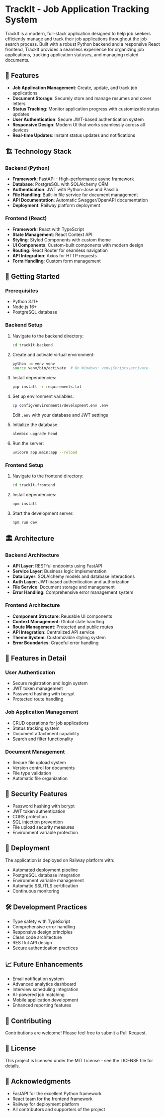 # TrackIt - Job Application Tracking System

TrackIt is a modern, full-stack application designed to help job seekers efficiently manage and track their job applications throughout the job search process. Built with a robust Python backend and a responsive React frontend, TrackIt provides a seamless experience for organizing job applications, tracking application statuses, and managing related documents.

## 🌟 Features

- **Job Application Management**: Create, update, and track job applications
- **Document Storage**: Securely store and manage resumes and cover letters
- **Status Tracking**: Monitor application progress with customizable status updates
- **User Authentication**: Secure JWT-based authentication system
- **Responsive Design**: Modern UI that works seamlessly across all devices
- **Real-time Updates**: Instant status updates and notifications

## 🏗️ Technology Stack

### Backend (Python)

- **Framework**: FastAPI - High-performance async framework
- **Database**: PostgreSQL with SQLAlchemy ORM
- **Authentication**: JWT with Python-Jose and Passlib
- **File Handling**: Built-in file service for document management
- **API Documentation**: Automatic Swagger/OpenAPI documentation
- **Deployment**: Railway platform deployment

### Frontend (React)

- **Framework**: React with TypeScript
- **State Management**: React Context API
- **Styling**: Styled Components with custom theme
- **UI Components**: Custom-built components with modern design
- **Routing**: React Router for seamless navigation
- **API Integration**: Axios for HTTP requests
- **Form Handling**: Custom form management

## 🚀 Getting Started

### Prerequisites

- Python 3.11+
- Node.js 16+
- PostgreSQL database

### Backend Setup

1. Navigate to the backend directory:

   ```bash
   cd trackIt-backend
   ```

2. Create and activate virtual environment:

   ```bash
   python -m venv venv
   source venv/bin/activate  # On Windows: venv\Scripts\activate
   ```

3. Install dependencies:

   ```bash
   pip install -r requirements.txt
   ```

4. Set up environment variables:

   ```bash
   cp config/environments/development.env .env
   ```

   Edit `.env` with your database and JWT settings

5. Initialize the database:

   ```bash
   alembic upgrade head
   ```

6. Run the server:
   ```bash
   uvicorn app.main:app --reload
   ```

### Frontend Setup

1. Navigate to the frontend directory:

   ```bash
   cd trackIt-frontend
   ```

2. Install dependencies:

   ```bash
   npm install
   ```

3. Start the development server:
   ```bash
   npm run dev
   ```

## 🏛️ Architecture

### Backend Architecture

- **API Layer**: RESTful endpoints using FastAPI
- **Service Layer**: Business logic implementation
- **Data Layer**: SQLAlchemy models and database interactions
- **Auth Layer**: JWT-based authentication and authorization
- **File Service**: Document storage and management
- **Error Handling**: Comprehensive error management system

### Frontend Architecture

- **Component Structure**: Reusable UI components
- **Context Management**: Global state handling
- **Route Management**: Protected and public routes
- **API Integration**: Centralized API service
- **Theme System**: Customizable styling system
- **Error Boundaries**: Graceful error handling

## 📱 Features in Detail

### User Authentication

- Secure registration and login system
- JWT token management
- Password hashing with bcrypt
- Protected route handling

### Job Application Management

- CRUD operations for job applications
- Status tracking system
- Document attachment capability
- Search and filter functionality

### Document Management

- Secure file upload system
- Version control for documents
- File type validation
- Automatic file organization

## 🔐 Security Features

- Password hashing with bcrypt
- JWT token authentication
- CORS protection
- SQL injection prevention
- File upload security measures
- Environment variable protection

## 🚀 Deployment

The application is deployed on Railway platform with:

- Automated deployment pipeline
- PostgreSQL database integration
- Environment variable management
- Automatic SSL/TLS certification
- Continuous monitoring

## 🛠️ Development Practices

- Type safety with TypeScript
- Comprehensive error handling
- Responsive design principles
- Clean code architecture
- RESTful API design
- Secure authentication practices

## 📈 Future Enhancements

- Email notification system
- Advanced analytics dashboard
- Interview scheduling integration
- AI-powered job matching
- Mobile application development
- Enhanced reporting features

## 👥 Contributing

Contributions are welcome! Please feel free to submit a Pull Request.

## 📄 License

This project is licensed under the MIT License - see the LICENSE file for details.

## 🙏 Acknowledgments

- FastAPI for the excellent Python framework
- React team for the frontend framework
- Railway for deployment platform
- All contributors and supporters of the project

